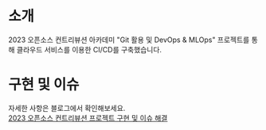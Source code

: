 # 소개
2023 오픈소스 컨트리뷰션 아카데미 "Git 활용 및 DevOps & MLOps" 프로젝트를 통해 클라우드 서비스를 이용한 CI/CD를 구축했습니다. 

# 구현 및 이슈
자세한 사항은 블로그에서 확인해보세요.  
[2023 오픈소스 컨트리뷰션 프로젝트 구현 및 이슈 해결](https://jamie-em-lee.tistory.com/tag/2023%EC%98%A4%ED%94%88%EC%86%8C%EC%8A%A4%EC%BB%A8%ED%8A%B8%EB%A6%AC%EB%B7%B0%EC%85%98)


